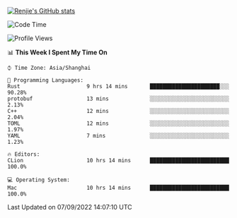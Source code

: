 [![Renjie's GitHub stats](https://github-readme-stats.vercel.app/api?username=liurenjie1024&show_icons=true&theme=chartreuse-dark)](https://github.com/anuraghazra/github-readme-stats)

<!--START_SECTION:waka-->
![Code Time](http://img.shields.io/badge/Code%20Time-147%20hrs%2029%20mins-blue)

![Profile Views](http://img.shields.io/badge/Profile%20Views-13-blue)

📊 **This Week I Spent My Time On** 

```text
⌚︎ Time Zone: Asia/Shanghai

💬 Programming Languages: 
Rust                     9 hrs 14 mins       ██████████████████████░░░   90.28% 
protobuf                 13 mins             ░░░░░░░░░░░░░░░░░░░░░░░░░   2.13% 
C++                      12 mins             ░░░░░░░░░░░░░░░░░░░░░░░░░   2.04% 
TOML                     12 mins             ░░░░░░░░░░░░░░░░░░░░░░░░░   1.97% 
YAML                     7 mins              ░░░░░░░░░░░░░░░░░░░░░░░░░   1.23%

🔥 Editors: 
CLion                    10 hrs 14 mins      █████████████████████████   100.0%

💻 Operating System: 
Mac                      10 hrs 14 mins      █████████████████████████   100.0%

```


 Last Updated on 07/09/2022 14:07:10 UTC
<!--END_SECTION:waka-->

